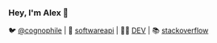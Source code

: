 ### Hey, I'm Alex 👋



🐦 [@cognophile](@cognophile) | 📝 [softwareapi](https://softwareapi.wordpress.com) | 👨‍💻 [DEV](https://dev.to/cognophile) | 📚 [stackoverflow](https://stackoverflow.com/users/5012644/cognophile)
